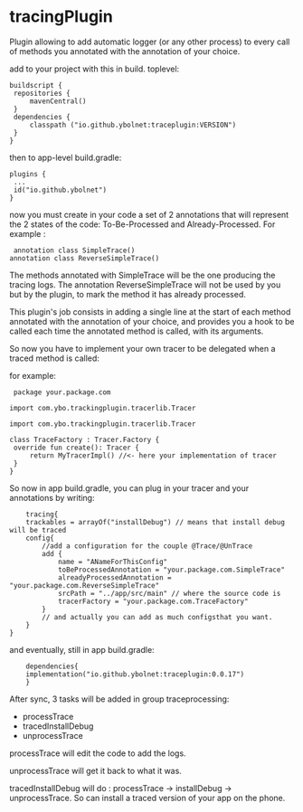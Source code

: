 # tracingPlugin
Plugin allowing to add automatic logger (or any other process) to every call of methods you annotated with the annotation of your choice.

add to your project with this in build. toplevel:

   ```
   buildscript {
    repositories {
        mavenCentral()
    }
    dependencies {
        classpath ("io.github.ybolnet:traceplugin:VERSION")
    }
} 
   ```



then to app-level build.gradle:


   ```
   plugins {
    ...
    id("io.github.ybolnet")
} 
   ```


now you must create in your code a set of 2 annotations that will represent the 2 states of the code: To-Be-Processed and Already-Processed.
For example :

   ```
    annotation class SimpleTrace()
annotation class ReverseSimpleTrace()
   ```



The methods annotated with SimpleTrace will be the one producing the tracing logs. The annotation ReverseSimpleTrace will not be used by you but by the plugin, to mark the method it has already processed.

This plugin's job consists in adding a single line at the start of each method annotated with the annotation of your choice, and provides you a hook to be called each time the annotated method is called, with its arguments.

So now you have to implement your own tracer to be delegated when a traced method is called:

for example:

   ```
    package your.package.com

import com.ybo.trackingplugin.tracerlib.Tracer

import com.ybo.trackingplugin.tracerlib.Tracer

class TraceFactory : Tracer.Factory {
    override fun create(): Tracer {
        return MyTracerImpl() //<- here your implementation of tracer
    }
}
```


So now in app build.gradle, you can plug in your tracer and your annotations by writing:

```
    tracing{
    trackables = arrayOf("installDebug") // means that install debug will be traced
    config{
        //add a configuration for the couple @Trace/@UnTrace
        add { 
            name = "ANameForThisConfig"
            toBeProcessedAnnotation = "your.package.com.SimpleTrace"
            alreadyProcessedAnnotation = "your.package.com.ReverseSimpleTrace"
            srcPath = "../app/src/main" // where the source code is
            tracerFactory = "your.package.com.TraceFactory"
        }
        // and actually you can add as much configsthat you want.
    }
}
```


and eventually, still in app build.gradle:


```
    dependencies{
    implementation("io.github.ybolnet:traceplugin:0.0.17")
    }
 ```
    
After sync, 3 tasks will be added in group traceprocessing:
- processTrace
- tracedInstallDebug
- unprocessTrace

processTrace will edit the code to add the logs.

unprocessTrace will get it back to what it was.

tracedInstallDebug will do : processTrace -> installDebug -> unprocessTrace. So can install a traced version of your app on the phone.



